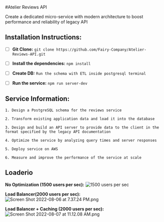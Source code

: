 #Atelier Reviews API 

Create a dedicated micro-service with modern architecture to boost performance and reliability of legacy API 

## Installation Instructions: 

- [ ] **Git Clone:** `git clone https://github.com/Fairy-Company/Atelier-Reviews-API.git`


- [ ] **Install the dependencies:**
`npm install`


- [ ] **Create DB:**
`Run the schema with ETL inside postgresql terminal`


- [ ] **Run the service:**
`npm run server-dev`

## Service Information: 

`1. Design a PostgreSQL schema for the reviews service` 

`2. Transform existing application data and load it into the database`

`3. Design and build an API server to provide data to the client in the format specified by the legacy API documentation`

`4. Optimize the service by analyzing query times and server responses`

`5. Deploy service on AWS` 

`6. Measure and improve the performance of the service at scale`

## Loaderio 
**No Optimization (1500 users per sec):**
<img src="https://www.notion.so/image/https%3A%2F%2Fs3-us-west-2.amazonaws.com%2Fsecure.notion-static.com%2F393debe1-8d8d-4570-a649-3b692485b4eb%2FScreen_Shot_2022-08-07_at_11.12.08_AM.png?table=block&id=34bf6167-b541-41ee-a07f-6d248683f7b6&spaceId=a5e68ee8-c124-4823-9dad-174b61ce5b97&width=1920&userId=a3acceaa-b374-45c5-ae67-c5fced6dd299&cache=v2" alt="1500 users per sec"/>

**Load Balancer(2000 users per sec):**
![Screen Shot 2022-08-06 at 7.37.24 PM.png](https://s3-us-west-2.amazonaws.com/secure.notion-static.com/782730e0-2439-4af8-8fd5-e8ef6811d550/Screen_Shot_2022-08-06_at_7.37.24_PM.png)

**Load Balancer + Caching (2000 users per sec):**
![Screen Shot 2022-08-07 at 11.12.08 AM.png](https://s3-us-west-2.amazonaws.com/secure.notion-static.com/393debe1-8d8d-4570-a649-3b692485b4eb/Screen_Shot_2022-08-07_at_11.12.08_AM.png)




